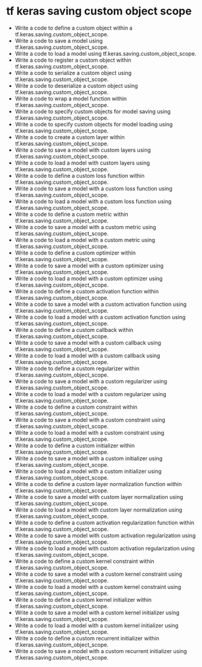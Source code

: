 # tf keras saving custom object scope

- Write a code to define a custom object within a tf.keras.saving.custom_object_scope.
- Write a code to save a model using tf.keras.saving.custom_object_scope.
- Write a code to load a model using tf.keras.saving.custom_object_scope.
- Write a code to register a custom object within tf.keras.saving.custom_object_scope.
- Write a code to serialize a custom object using tf.keras.saving.custom_object_scope.
- Write a code to deserialize a custom object using tf.keras.saving.custom_object_scope.
- Write a code to wrap a model function within tf.keras.saving.custom_object_scope.
- Write a code to specify custom objects for model saving using tf.keras.saving.custom_object_scope.
- Write a code to specify custom objects for model loading using tf.keras.saving.custom_object_scope.
- Write a code to create a custom layer within tf.keras.saving.custom_object_scope.
- Write a code to save a model with custom layers using tf.keras.saving.custom_object_scope.
- Write a code to load a model with custom layers using tf.keras.saving.custom_object_scope.
- Write a code to define a custom loss function within tf.keras.saving.custom_object_scope.
- Write a code to save a model with a custom loss function using tf.keras.saving.custom_object_scope.
- Write a code to load a model with a custom loss function using tf.keras.saving.custom_object_scope.
- Write a code to define a custom metric within tf.keras.saving.custom_object_scope.
- Write a code to save a model with a custom metric using tf.keras.saving.custom_object_scope.
- Write a code to load a model with a custom metric using tf.keras.saving.custom_object_scope.
- Write a code to define a custom optimizer within tf.keras.saving.custom_object_scope.
- Write a code to save a model with a custom optimizer using tf.keras.saving.custom_object_scope.
- Write a code to load a model with a custom optimizer using tf.keras.saving.custom_object_scope.
- Write a code to define a custom activation function within tf.keras.saving.custom_object_scope.
- Write a code to save a model with a custom activation function using tf.keras.saving.custom_object_scope.
- Write a code to load a model with a custom activation function using tf.keras.saving.custom_object_scope.
- Write a code to define a custom callback within tf.keras.saving.custom_object_scope.
- Write a code to save a model with a custom callback using tf.keras.saving.custom_object_scope.
- Write a code to load a model with a custom callback using tf.keras.saving.custom_object_scope.
- Write a code to define a custom regularizer within tf.keras.saving.custom_object_scope.
- Write a code to save a model with a custom regularizer using tf.keras.saving.custom_object_scope.
- Write a code to load a model with a custom regularizer using tf.keras.saving.custom_object_scope.
- Write a code to define a custom constraint within tf.keras.saving.custom_object_scope.
- Write a code to save a model with a custom constraint using tf.keras.saving.custom_object_scope.
- Write a code to load a model with a custom constraint using tf.keras.saving.custom_object_scope.
- Write a code to define a custom initializer within tf.keras.saving.custom_object_scope.
- Write a code to save a model with a custom initializer using tf.keras.saving.custom_object_scope.
- Write a code to load a model with a custom initializer using tf.keras.saving.custom_object_scope.
- Write a code to define a custom layer normalization function within tf.keras.saving.custom_object_scope.
- Write a code to save a model with custom layer normalization using tf.keras.saving.custom_object_scope.
- Write a code to load a model with custom layer normalization using tf.keras.saving.custom_object_scope.
- Write a code to define a custom activation regularization function within tf.keras.saving.custom_object_scope.
- Write a code to save a model with custom activation regularization using tf.keras.saving.custom_object_scope.
- Write a code to load a model with custom activation regularization using tf.keras.saving.custom_object_scope.
- Write a code to define a custom kernel constraint within tf.keras.saving.custom_object_scope.
- Write a code to save a model with a custom kernel constraint using tf.keras.saving.custom_object_scope.
- Write a code to load a model with a custom kernel constraint using tf.keras.saving.custom_object_scope.
- Write a code to define a custom kernel initializer within tf.keras.saving.custom_object_scope.
- Write a code to save a model with a custom kernel initializer using tf.keras.saving.custom_object_scope.
- Write a code to load a model with a custom kernel initializer using tf.keras.saving.custom_object_scope.
- Write a code to define a custom recurrent initializer within tf.keras.saving.custom_object_scope.
- Write a code to save a model with a custom recurrent initializer using tf.keras.saving.custom_object_scope.